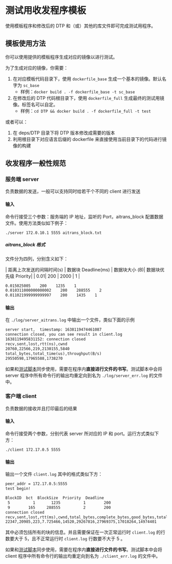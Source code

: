 # 测试用收发程序模板

使用模板程序和修改后的 DTP 和（或）其他的库文件即可完成测试用程序。

## 模板使用方法

你可以使用提供的模板程序生成对应的镜像以进行测试。

为了生成对应的镜像，你需要：

1. 在对应模板代码目录下，使用 `dockerfile_base` 生成一个基本的镜像。默认名字为 `sc_base`
    - 样例：`docker build . -f dockerfile_base -t sc_base`
2. 在修改后的 DTP 代码根目录下，使用 `dockerfile_full` 生成最终的测试用镜像。标签名可以自定。
    - 样例：`cd DTP && docker build . -f dockerfile_full -t test`

或者可以：

1. 在 deps/DTP 目录下将 DTP 版本修改成需要的版本
2. 利用根目录下对应语言后缀的 dockerfile 来直接使用当前目录下的代码进行镜像的构建

## 收发程序一般性规范

### 服务端 server

负责数据的发送，一般可以支持同时给若干个不同的 client 进行发送

#### 输入

命令行接受三个参数：服务端的 IP 地址，监听的 Port，aitrans_block 配置数据文件。使用方法类似如下例子：

`./server 172.0.10.1 5555 aitrans_block.txt`

##### aitrans_block 格式

文件分为四列，分别含义如下：

| 距离上次发送的间隔时间(s) | 数据块 Deadline(ms) | 数据块大小 (B)| 数据块优先级 Priority|
| 0.01| 200 | 2000 | 1 |

```txt
0.015025005    200    1235    1
0.010311000000000002    200    288555    2
0.011021999999999997    200    1435    1
```

#### 输出

在 `./log/server_aitrans.log` 中输出一个文件，类似下面的示例

```txt
server start,  timestamp: 1638119474461087
connection closed, you can see result in client.log
1638119495831152: connection closed
recv,sent,lost,rtt(ns),cwnd
20760,22566,219,2130155,5840
total_bytes,total_time(us),throughput(B/s)
29550598,17965588,1738270
```

如果和[测试脚本](https://github.com/simonkorl/dtp_test_scripts)同步使用，需要在程序内**直接进行文件的书写**。测试脚本中会将 server 程序中所有命令行的输出均重定向到名为 `./log/server_err.log` 的文件中。

### 客户端 client

负责数据的接收并且打印最后的结果

#### 输入

命令行接受两个参数，分别代表 server 所对应的 IP 和 port。运行方式类似下方：

`./client 172.17.0.5 5555`

#### 输出

输出一个文件 `client.log` 其中的格式类似下方：

```txt
peer_addr = 172.17.0.5:5555
test begin!

BlockID  bct  BlockSize  Priority  Deadline
 5          1       1235          1        200
 9        165     288555          2        200
connection closed
recv,sent,lost,rtt(ms),cwnd,total_bytes,complete_bytes,good_bytes,total_time(us)
22347,20985,223,7.725466,14520,29267816,27969375,17018264,14974401

```

其中必须包括所有的块的信息。并且需要保证在一次正常运行时 `client.log` 的行数要大于 5，且不正常运行时 `client.log`  行数要不大于 5 。

如果和[测试脚本](https://github.com/simonkorl/dtp_test_scripts)同步使用，需要在程序内**直接进行文件的书写**。测试脚本中会将 client 程序中所有命令行的输出均重定向到名为 `./client_err.log` 的文件中。